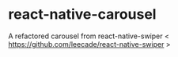 # react-native-carousel
A refactored carousel from react-native-swiper &lt; https://github.com/leecade/react-native-swiper >
